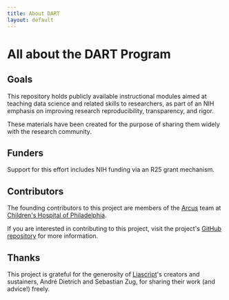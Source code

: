 ```yaml
---
title: About DART
layout: default
---
```


# All about the DART Program

## Goals

This repository holds publicly available instructional modules aimed at teaching data science and related skills to researchers, as part of an NIH emphasis on improving research reproducibility, transparency, and rigor.

These materials have been created for the purpose of sharing them widely with the research community.  

## Funders

Support for this effort includes NIH funding via an R25 grant mechanism.

## Contributors

The founding contributors to this project are members of the [Arcus](https://arcus.chop.edu) team at [Children's Hospital of Philadelphia](https://www.chop.edu).

If you are interested in contributing to this project, visit the project's [GitHub repository](https://github.com/arcus/education_modules) for more information.

## Thanks

This project is grateful for the generosity of [Liascript](https://github.com/LiaScript)'s creators and sustainers, André Dietrich and Sebastian Zug, for sharing their work (and advice!) freely.
